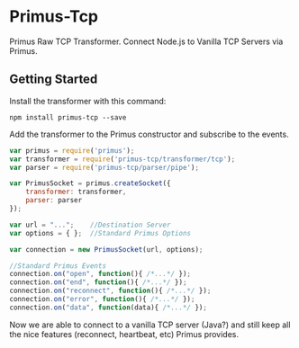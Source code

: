Primus-Tcp
=======

Primus Raw TCP Transformer.
Connect Node.js to Vanilla TCP Servers via Primus.

## Getting Started
Install the transformer with this command:

```shell
npm install primus-tcp --save
```

Add the transformer to the Primus constructor and subscribe to the events.

```javascript
var primus = require('primus');
var transformer = require('primus-tcp/transformer/tcp');
var parser = require('primus-tcp/parser/pipe');

var PrimusSocket = primus.createSocket({
    transformer: transformer,
    parser: parser
});

var url = "...";    //Destination Server
var options = { };  //Standard Primus Options

var connection = new PrimusSocket(url, options);

//Standard Primus Events
connection.on("open", function(){ /*...*/ });
connection.on("end", function(){ /*...*/ });
connection.on("reconnect", function(){ /*...*/ });
connection.on("error", function(){ /*...*/ });
connection.on("data", function(data){ /*...*/ });
```

Now we are able to connect to a vanilla TCP server (Java?) and still keep all the nice features (reconnect, heartbeat, etc) Primus provides.


